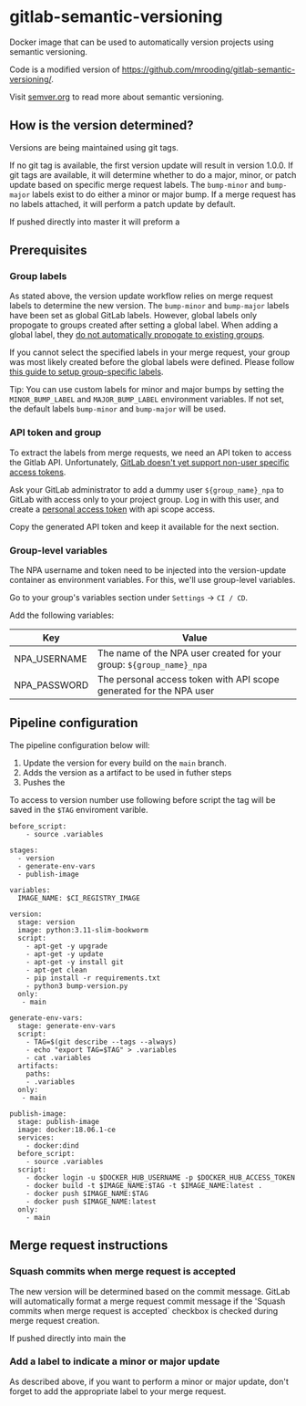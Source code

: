 # gitlab-semantic-versioning

Docker image that can be used to automatically version projects using semantic versioning. 

Code is a modified version of https://github.com/mrooding/gitlab-semantic-versioning/.

Visit [semver.org](https://semver.org/) to read more about semantic versioning.

## How is the version determined?

Versions are being maintained using git tags.

If no git tag is available, the first version update will result in version 1.0.0.
If git tags are available, it will determine whether to do a major, minor, or patch update based on specific merge request labels. The `bump-minor` and `bump-major` labels exist to do either a minor or major bump. If a merge request has no labels attached, it will perform a patch update by default.

If pushed directly into master it will preform a 

## Prerequisites

### Group labels

As stated above, the version update workflow relies on merge request labels to determine the new version. The `bump-minor` and `bump-major` labels have been set as global GitLab labels. However, global labels only propogate to groups created after setting a global label. When adding a global label, they [do not automatically propogate to existing groups](https://gitlab.com/gitlab-org/gitlab-ce/issues/12707).

If you cannot select the specified labels in your merge request, your group was most likely created before the global labels were defined. Please follow [this guide to setup group-specific labels](https://docs.gitlab.com/ee/user/project/labels.html).

Tip: You can use custom labels for minor and major bumps by setting the `MINOR_BUMP_LABEL` and `MAJOR_BUMP_LABEL` environment variables. If not set, the default labels `bump-minor` and `bump-major` will be used.

### API token and group

To extract the labels from merge requests, we need an API token to access the Gitlab API. Unfortunately, [GitLab doesn't yet support non-user specific access tokens](https://gitlab.com/gitlab-org/gitlab-ee/issues/756). 

Ask your GitLab administrator to add a dummy user `${group_name}_npa` to GitLab with access only to your project group. Log in with this user, and create a [personal access token](https://gitlab.wbaa.pl.ing.net/profile/personal_access_tokens) with api scope access.

Copy the generated API token and keep it available for the next section.

### Group-level variables

The NPA username and token need to be injected into the version-update container as environment variables. For this, we'll use group-level variables. 

Go to your group's variables section under `Settings` -> `CI / CD`.

Add the following variables:

| Key             | Value                                                                |
|-----------------|----------------------------------------------------------------------|
| NPA_USERNAME    | The name of the NPA user created for your group: `${group_name}_npa` |
| NPA_PASSWORD    | The personal access token with API scope generated for the NPA user  |

## Pipeline configuration

The pipeline configuration below will:
1. Update the version for every build on the `main` branch.
2. Adds the version as a artifact to be used in futher steps
3. Pushes the

To access to version number use following before script the tag will be saved in the `$TAG` enviroment varible.
```
before_script:
    - source .variables
```

```
stages:
  - version
  - generate-env-vars
  - publish-image

variables:
  IMAGE_NAME: $CI_REGISTRY_IMAGE

version:
  stage: version
  image: python:3.11-slim-bookworm
  script:
    - apt-get -y upgrade
    - apt-get -y update
    - apt-get -y install git
    - apt-get clean
    - pip install -r requirements.txt
    - python3 bump-version.py
  only:
   - main

generate-env-vars:
  stage: generate-env-vars
  script:
    - TAG=$(git describe --tags --always)
    - echo "export TAG=$TAG" > .variables
    - cat .variables
  artifacts:
    paths:
    - .variables
  only:
   - main

publish-image:
  stage: publish-image 
  image: docker:18.06.1-ce
  services:
    - docker:dind
  before_script:
    - source .variables
  script:
    - docker login -u $DOCKER_HUB_USERNAME -p $DOCKER_HUB_ACCESS_TOKEN
    - docker build -t $IMAGE_NAME:$TAG -t $IMAGE_NAME:latest .
    - docker push $IMAGE_NAME:$TAG
    - docker push $IMAGE_NAME:latest
  only:
    - main
```

## Merge request instructions

### Squash commits when merge request is accepted

The new version will be determined based on the commit message. GitLab will automatically format a merge request commit message if the 'Squash commits when merge request is accepted` checkbox is checked during merge request creation.

If pushed directly into main the 

### Add a label to indicate a minor or major update

As described above, if you want to perform a minor or major update, don't forget to add the appropriate label to your merge request.
